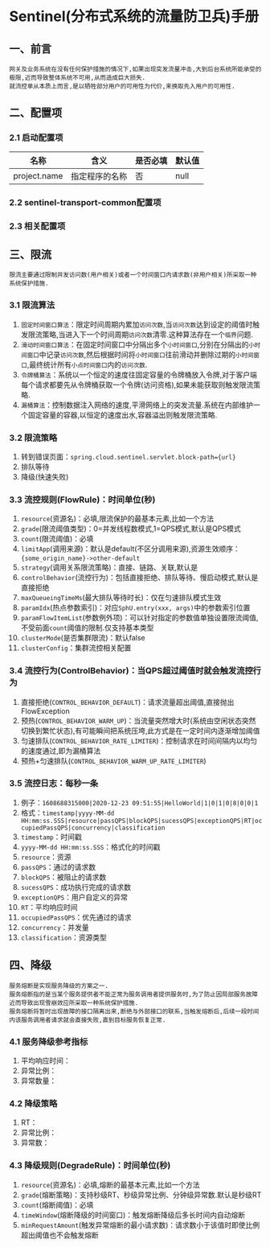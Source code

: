 # Sentinel(分布式系统的流量防卫兵)手册
## 一、前言
```
网关及业务系统在没有任何保护措施的情况下,如果出现突发流量冲击,大到后台系统所能承受的极限,近而导致整体系统不可用,从而造成巨大损失.
就流控单从本质上而言,是以牺牲部分用户的可用性为代价,来换取先入用户的可用性.
```
## 二、配置项
### 2.1 启动配置项
|    名称   |     含义      |   是否必填  | 默认值       |
| --------- | ------------ |------------ |------------ |
|    project.name   |     指定程序的名称      |   否  | null      |
### 2.2 sentinel-transport-common配置项

### 2.3 相关配置项
## 三、限流
```
限流主要通过限制并发访问数(用户相关)或者一个时间窗口内请求数(非用户相关)所采取一种系统保护措施.
```
### 3.1 限流算法
1. `固定时间窗口算法`：限定时间周期内累加`访问次数`,当`访问次数`达到设定的阈值时触发限流策略,当进入下一个时间周期`访问次数`清零.这种算法存在一个`临界`问题.
2. `滑动时间窗口算法`：在固定时间窗口中分隔出多个`小时间窗口`,分别在分隔出的`小时间窗口`中记录`访问次数`,然后根据时间将`小时间窗口`往前滑动并删除过期的`小时间窗口`,最终统计所有`小点时间窗口`内的`访问次数`.
3. `令牌桶算法`：系统以一个恒定的速度往固定容量的令牌桶放入令牌,对于客户端每个请求都要先从令牌桶获取一个令牌(访问资格),如果未能获取则触发限流策略.
4. `漏桶算法`：控制数据注入网络的速度,平滑网络上的突发流量.系统在内部维护一个固定容量的容器,以恒定的速度出水,容器溢出则触发限流策略.
### 3.2 限流策略
1. 转到错误页面：`spring.cloud.sentinel.servlet.block-path={url}`
2. 排队等待
3. 降级(快速失败)
### 3.3 流控规则(FlowRule)：时间单位(秒)
1. `resource`(资源名)：必填,限流保护的最基本元素,比如一个方法
2. `grade`(限流阈值类型)：0=并发线程数模式,1=QPS模式,默认是QPS模式
3. `count`(限流阈值)：必填
4. `limitApp`(调用来源)：默认是default(不区分调用来源),资源生效顺序：`{some_origin_name}->other-default`
5. `strategy`(调用关系限流策略)：直接、链路、关联,默认是
6. `controlBehavior`(流控行为)：包括直接拒绝、排队等待、慢启动模式,默认是直接拒绝
7. `maxQueueingTimeMs`(最大排队等待时长)：仅在匀速排队模式生效
8. `paramIdx`(热点参数索引)：对应`SphU.entry(xxx, args)`中的参数索引位置
9. `paramFlowItemList`(参数例外项)：可以针对指定的参数值单独设置限流阈值,不受前面`count`阈值的限制.仅支持基本类型
10. `clusterMode`(是否集群限流)：默认false
11. `clusterConfig`：集群流控相关配置
### 3.4 流控行为(ControlBehavior)：当QPS超过阈值时就会触发流控行为
1. 直接拒绝(`CONTROL_BEHAVIOR_DEFAULT`)：请求流量超出阈值,直接抛出FlowException
2. 预热(`CONTROL_BEHAVIOR_WARM_UP`)：当流量突然增大时(系统由空闲状态突然切换到繁忙状态),有可能瞬间把系统压垮,此方式是在一定时间内逐渐增加阈值
3. 匀速排队(`CONTROL_BEHAVIOR_RATE_LIMITER`)：控制请求在时间间隔内以均匀的速度通过,即为漏桶算法
4. 预热+匀速排队(`CONTROL_BEHAVIOR_WARM_UP_RATE_LIMITER`)
### 3.5 流控日志：每秒一条
1. 例子：`1608688315000|2020-12-23 09:51:55|HelloWorld|1|0|1|0|8|0|0|1`
2. 格式：`timestamp|yyyy-MM-dd HH:mm:ss.SSS|resource|passQPS|blockQPS|sucessQPS|exceptionQPS|RT|occupiedPassQPS|concurrency|classification`
3. `timestamp`：时间戳
4. `yyyy-MM-dd HH:mm:ss.SSS`：格式化的时间戳
5. `resource`：资源
6. `passQPS`：通过的请求数
7. `blockQPS`：被阻止的请求数
8. `sucessQPS`：成功执行完成的请求数
9. `exceptionQPS`：用户自定义的异常
10. `RT`：平均响应时间
11. `occupiedPassQPS`：优先通过的请求
12. `concurrency`：并发量
13. `classification`：资源类型
## 四、降级
```
服务熔断是实现服务降级的方案之一.
服务熔断指的是当某个服务提供者不能正常为服务调用者提供服务时,为了防止因局部服务故障近而导致出现雪崩效应所采取一种系统保护措施.
服务熔断将暂时出现故障的接口隔离出来,断绝与外部接口的联系,当触发熔断后,后续一段时间内该服务调用者请求就会直接失败,直到目标服务恢复正常.
```
### 4.1 服务降级参考指标
1. 平均响应时间：
2. 异常比例：
3. 异常数量：
### 4.2 降级策略
1. RT：
2. 异常比例：
3. 异常数：
### 4.3 降级规则(DegradeRule)：时间单位(秒)
1. `resource`(资源名)：必填,熔断的最基本元素,比如一个方法
2. `grade`(熔断策略)：支持秒级RT、秒级异常比例、分钟级异常数.默认是秒级RT
3. `count`(熔断阈值)：必填
4. `timeWindow`(熔断降级的时间窗口)：触发熔断降级后多长时间内自动熔断
5. `minRequestAmount`(触发异常熔断的最小请求数)：请求数小于该值时即使比例超出阈值也不会触发熔断
